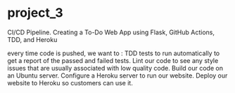 # project_3
CI/CD Pipeline. Creating a To-Do Web App using Flask, GitHub Actions, TDD, and Heroku

every time code is pushed, we want to :
  TDD tests to run automatically to get a report of the passed and failed tests.
  Lint our code to see any style issues that are usually associated with low quality code.
  Build our code on an Ubuntu server.
  Configure a Heroku server to run our website.
  Deploy our website to Heroku so customers can use it.
